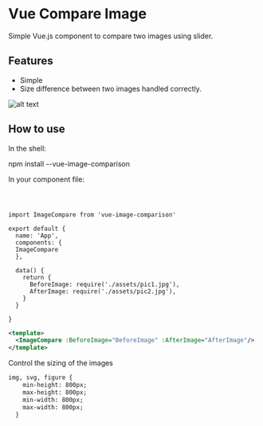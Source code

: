# Vue Compare Image


Simple Vue.js component to compare two images using slider.



## Features

- Simple
- Size difference between two images handled correctly. 


![alt text](https://i.ibb.co/7tYNPjQ/vue-image-compare.png)


## How to use


In the shell:


npm install --vue-image-comparison

In your component file:
```vue



import ImageCompare from 'vue-image-comparison'

export default {
  name: 'App',
  components: {
  ImageCompare
  },

  data() {
    return {
      BeforeImage: require('./assets/pic1.jpg'),
      AfterImage: require('./assets/pic2.jpg'),
    }
  }

}
```


```xml
<template>
  <ImageCompare :BeforeImage="BeforeImage" :AfterImage="AfterImage"/>
</template>
```
Control the sizing of the images

```xml
img, svg, figure {
    min-height: 800px;
    max-height: 800px;
    min-width: 800px;
    max-width: 800px;
  }
```


